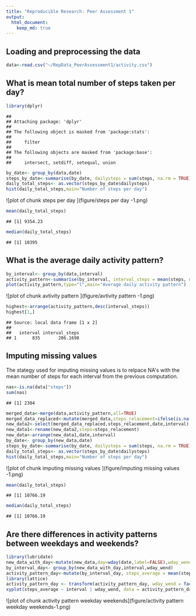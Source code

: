```yaml
---
title: "Reproducible Research: Peer Assessment 1"
output: 
  html_document:
    keep_md: true
---
```



## Loading and preprocessing the data


```r
data<-read.csv("~/RepData_PeerAssessment1/activity.csv")
```

## What is mean total number of steps taken per day?


```r
library(dplyr)
```

```
## 
## Attaching package: 'dplyr'
## 
## The following object is masked from 'package:stats':
## 
##     filter
## 
## The following objects are masked from 'package:base':
## 
##     intersect, setdiff, setequal, union
```

```r
by_date<- group_by(data,date)
steps_by_date<-summarise(by_date, dailysteps = sum(steps, na.rm = TRUE))
daily_total_steps<- as.vector(steps_by_date$dailysteps)
hist(daily_total_steps,main="Number of steps per day")
```

![plot of chunk steps per day ](figure/steps per day -1.png) 

```r
mean(daily_total_steps)
```

```
## [1] 9354.23
```

```r
median(daily_total_steps)
```

```
## [1] 10395
```


## What is the average daily activity pattern?

```r
by_interval<- group_by(data,interval)
activity_pattern<-summarise(by_interval, interval_steps = mean(steps, na.rm = TRUE))
plot(activity_pattern,type="l",main="Average daily activity pattern")
```

![plot of chunk avtivity pattern ](figure/avtivity pattern -1.png) 

```r
highest<-arrange(activity_pattern,desc(interval_steps))
highest[1,]
```

```
## Source: local data frame [1 x 2]
## 
##   interval interval_steps
## 1      835       206.1698
```
## Imputing missing values
The stategy used for imputing missing values is to relpace NA's with the mean number of steps for each interval from the previous computation. 

```r
nas<-is.na(data["steps"])
sum(nas)
```

```
## [1] 2304
```

```r
merged_data<-merge(data,activity_pattern,all=TRUE)
merged_data_replaced<-mutate(merged_data,steps_relacement=ifelse(is.na(steps),interval_steps,steps))
new_data2<-select(merged_data_replaced,steps_relacement,date,interval)
new_data1<-rename(new_data2,steps=steps_relacement)
new_data<-arrange(new_data1,date,interval)
by_date<- group_by(new_data,date)
steps_by_date<-summarise(by_date, dailysteps = sum(steps, na.rm = TRUE))
daily_total_steps<- as.vector(steps_by_date$dailysteps)
hist(daily_total_steps,main="Number of steps per day")
```

![plot of chunk imputing missing values ](figure/imputing missing values -1.png) 

```r
mean(daily_total_steps)
```

```
## [1] 10766.19
```

```r
median(daily_total_steps)
```

```
## [1] 10766.19
```
## Are there differences in activity patterns between weekdays and weekends?

```r
library(lubridate)
new_data_with_day<-mutate(new_data,day=wday(date,label=FALSE),wday_wend=ifelse(day==1|day==7,"weekend","weekday"))
by_interval_day<- group_by(new_data_with_day,interval,wday_wend)
activity_pattern_day<-mutate(by_interval_day, steps_average = mean(steps, na.rm = TRUE))
library(lattice)
activity_pattern_day <- transform(activity_pattern_day, wday_wend = factor(wday_wend))
xyplot(steps_average ~ interval | wday_wend, data = activity_pattern_day, type="l",main="Activity patterns between weekdays and weekends",layout = c(1, 2))
```

![plot of chunk activity pattern weekday weekends](figure/activity pattern weekday weekends-1.png) 
